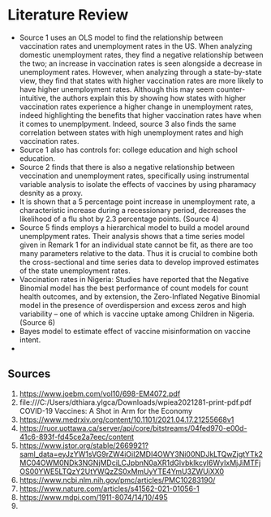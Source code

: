 # Literature Review

- Source 1 uses an OLS model to find the relationship between vaccination rates and unemployment rates in the US. When analyzing domestic unemployment rates, they find a negative relationship between the two; an increase in vaccination rates is seen alongside a decrease in unemployment rates. However, when analyzing through a state-by-state view, they find that states with higher vaccination rates are more likely to have higher unemployment rates. Although this may seem counter-intuitive, the authors explain this by showing how states with higher vaccination rates experience a higher change in unemployment rates, indeed highlighting the benefits that higher vaccination rates have when it comes to unemplpyment. Indeed, source 3 also finds the same correlation between states with high unemployment rates and high vaccination rates.
- Source 1 also has controls for: college education and high school education.
- Source 2 finds that there is also a negative relationship between veccination and unemployment rates, specifically using instrumental variable analysis to isolate the effects of vaccines by using pharamacy desnity as a proxy.
- It is shown that a 5 percentage point increase in unemployment rate, a characteristic increase during a recessionary period, decreases the likelihood of a flu shot by 2.3 percentage points. (Source 4)
- Source 5 finds employs a hierarchical model to build a model around unemplpyment rates. Their analysis shows that a time series model given in Remark 1 for an individual state cannot be fit, as there are too many parameters relative to the data. Thus it is crucial to combine both the cross-sectional and time series data to develop improved estimates of the state unemployment rates.
- Vaccination rates in Nigeria:  Studies have reported that the Negative Binomial model has the best performance of count models for count health outcomes, and by extension, the Zero-Inflated Negative Binomial model in the presence of overdispersion and excess zeros and high variability – one of which is vaccine uptake among Children in Nigeria. (Source 6)
- Bayes model to estimate effect of vaccine misinformation on vaccine intent.
- 


  ## Sources
  1. https://www.joebm.com/vol10/698-EM4072.pdf
  2. file:///C:/Users/dthiara.ylgca/Downloads/wpiea2021281-print-pdf.pdf  COVID-19 Vaccines: A Shot in Arm for the Economy
  3. https://www.medrxiv.org/content/10.1101/2021.04.17.21255668v1
  4. https://ruor.uottawa.ca/server/api/core/bitstreams/04fed970-e00d-41c6-893f-fd45ce2a7eec/content
  5. https://www.jstor.org/stable/2669921?saml_data=eyJzYW1sVG9rZW4iOiI2MDI4OWY3Ni00NDJkLTQwZjgtYTk2MC04OWM0NDk3NGNjMDciLCJpbnN0aXR1dGlvbklkcyI6WyIxMjJiMTFjOS00YWE5LTQzY2UtYWQzZS0xMmUyYTE4YmU3ZWUiXX0
  6. https://www.ncbi.nlm.nih.gov/pmc/articles/PMC10283190/
  7. https://www.nature.com/articles/s41562-021-01056-1
  8. https://www.mdpi.com/1911-8074/14/10/495
  9. 
